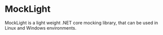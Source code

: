 # MockLight
MockLight is a light weight .NET core mocking library, that can be used in Linux and Windows environments.
